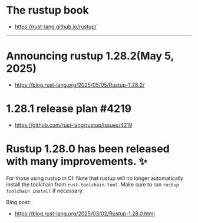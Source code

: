 # The rustup book

- https://rust-lang.github.io/rustup/

<hr />


# Announcing rustup 1.28.2(May 5, 2025)
- https://blog.rust-lang.org/2025/05/05/Rustup-1.28.2/


# 1.28.1 release plan #4219
- https://github.com/rust-lang/rustup/issues/4219

# Rustup 1.28.0 has been released with many improvements. ✨

For those using rustup in CI: Note that rustup will no longer automatically install the toolchain from `rust-toolchain.toml`. Make sure to run `rustup toolchain install` if necessary.


Blog post:
- https://blog.rust-lang.org/2025/03/02/Rustup-1.28.0.html

